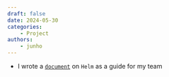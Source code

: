 ```yaml
---
draft: false
date: 2024-05-30
categories:
    - Project
authors:
    - junho
---
```


- I wrote a [`document`](helm.pdf) on `Helm` as a guide for my team

<!-- more -->
